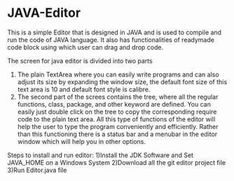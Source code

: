 # JAVA-Editor
This is a simple Editor that is designed in JAVA and is used to compile and run the code of JAVA language. It also has functionalities of readymade code block using which user can drag and drop code.

The screen for java editor is divided into two parts 
1) The plain TextArea where you can easily write programs and can also adjust its size by expanding the window size, the default font size of this text area is 10 and default font style is calibre. 
2) The second part of the screes contains the tree, where all the regular functions, class, package, and other keyword are defined. You can easily just double click on the tree to copy the corresponding require code to the plain text area.
	All this type of functions of the editor will help the user to type the program conveniently and efficiently. Rather than this functioning there is a status bar and a menubar in the editor window which will help you in other options. 
  
Steps to install and run editor:
1)Install the JDK Software and Set JAVA_HOME on a Windows System
2)Download all the git editor project file
3)Run Editor.java file
